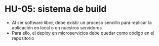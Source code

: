 # HU-05: sistema de build

* Al ser software libre, debe existir un proceso sencillo para replicar la aplicación en local o en nuestros servidores
* Para ello, el deploy en microservicios debe quedar como código en el repositorio
